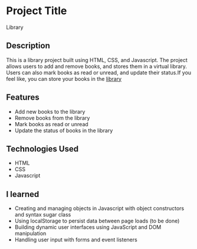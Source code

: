 
# Project Title
Library

## Description
This is a library project built using HTML, CSS, and Javascript. The project allows users to add and remove books, and stores them in a virtual library. Users can also mark books as read or unread, and update their status.If you feel like, you can store your books in the [library](https://gilsabo.github.io/library/)
## Features
- Add new books to the library
- Remove books from the library
- Mark books as read or unread
- Update the status of books in the library
## Technologies Used
- HTML
- CSS
- Javascript
## I learned
- Creating and managing objects in Javascript with object constructors and syntax sugar class 
- Using localStorage to persist data between page loads (to be done)
- Building dynamic user interfaces using JavaScript and DOM manipulation
- Handling user input with forms and event listeners
